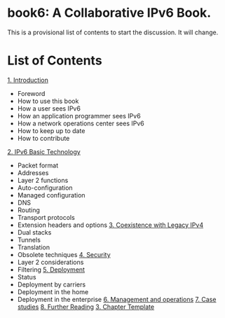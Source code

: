 # book6: A Collaborative IPv6 Book.
This is a provisional list of contents to start the discussion. It will change.
# List of Contents
[1. Introduction](1.%20Introduction%20and%20Foreword)
* Foreword
* How to use this book
* How a user sees IPv6
* How an application programmer sees IPv6
* How a network operations center sees IPv6
* How to keep up to date
* How to contribute
 
[2. IPv6 Basic Technology](2.%20IPv6%20Basic%20Technology)
* Packet format
* Addresses
* Layer 2 functions
* Auto-configuration
* Managed configuration
* DNS
* Routing
* Transport protocols
* Extension headers and options
[3. Coexistence with Legacy IPv4](3.%20Coexistence%20with%20Legacy%20IPv4)
* Dual stacks
* Tunnels
* Translation
* Obsolete techniques
[4. Security](4.%20Security)
* Layer 2 considerations
* Filtering 
[5. Deployment](5.%20Deployment)
* Status
* Deployment by carriers
* Deployment in the home
* Deployment in the enterprise
[6. Management and operations](6.%20Management%20and%20operations)
[7. Case studies](7.%20Case%20studies)
[8. Further Reading](8.%20Further%20Reading)
[3. Chapter Template](3.%20Chapter%20Template)
